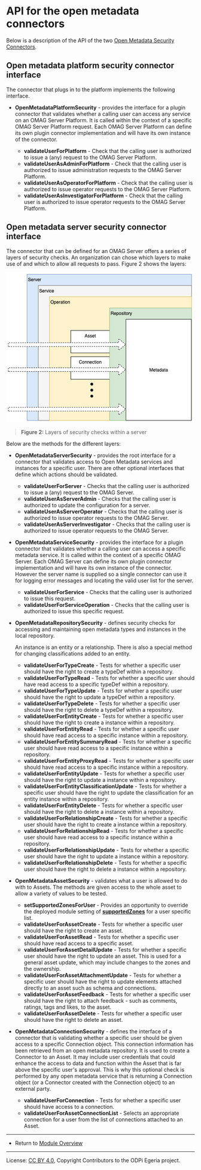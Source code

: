 <!-- SPDX-License-Identifier: CC-BY-4.0 -->
<!-- Copyright Contributors to the ODPi Egeria project 2020. -->

# API for the open metadata connectors

Below is a description of the API of the two
[Open Metadata Security Connectors](../metadata-security-connectors).

## Open metadata platform security connector interface

The connector that plugs in to the platform implements the following interface.

*  **OpenMetadataPlatformSecurity** - provides the interface for a plugin connector that validates whether a calling
   user can access any service on an OMAG Server Platform.  It is called within the context of a specific
   OMAG Server Platform request.
   Each OMAG Server Platform can define its own plugin connector implementation and will have its own instance
   of the connector. 
   
   * **validateUserForPlatform** - Check that the calling user is authorized to issue a (any) request to the OMAG Server Platform.
   * **validateUserAsAdminForPlatform** - Check that the calling user is authorized to issue administration requests to the OMAG Server Platform.
   * **validateUserAsOperatorForPlatform** - Check that the calling user is authorized to issue operator requests to the OMAG Server Platform.
   * **validateUserAsInvestigatorForPlatform** - Check that the calling user is authorized to issue operator requests to the OMAG Server Platform.
  
## Open metadata server security connector interface

The connector that can be defined for an OMAG Server offers a series of layers of
security checks.  An organization can chose which layers to make use of and which to allow
all requests to pass.  Figure 2 shows the layers:

![Figure 2](../docs/layers-of-security-checks.png)
> **Figure 2:** Layers of security checks within a server

Below are the methods for the different layers:

* **OpenMetadataServerSecurity** - provides the root interface for a connector that validates access to Open
 Metadata services and instances for a specific user.  There are other optional interfaces that
 define which actions should be validated.
 
  * **validateUserForServer** - Checks that the calling user is authorized to issue a (any) request to the OMAG Server.
  * **validateUserAsServerAdmin** - Checks that the calling user is authorized to update the configuration for a server.
  * **validateUserAsServerOperator** - Checks that the calling user is authorized to issue operator requests to the OMAG Server.
  * **validateUserAsServerInvestigator** - Checks that the calling user is authorized to issue operator requests to the OMAG Server.

* **OpenMetadataServiceSecurity**  - provides the interface for a plugin connector that validates whether a calling
 user can access a specific metadata service.  It is called within the context of a specific OMAG Server.
 Each OMAG Server can define its own plugin connector implementation and will have its own instance
 of the connector.  However the server name is supplied so a single connector can use it for logging
 error messages and locating the valid user list for the server.
 
  * **validateUserForService** - Checks that the calling user is authorized to issue this request.
  * **validateUserForServiceOperation** - Checks that the calling user is authorized to issue this specific request.
 
* **OpenMetadataRepositorySecurity** - defines security checks for accessing and maintaining open metadata types
 and instances in the local repository.
 
  An instance is an entity or a relationship.  There is also a special method for changing classifications
  added to an entity.
  
  * **validateUserForTypeCreate** - Tests for whether a specific user should have the right to create a typeDef within a repository.
  * **validateUserForTypeRead** - Tests for whether a specific user should have read access to a specific typeDef within a repository.
  * **validateUserForTypeUpdate** - Tests for whether a specific user should have the right to update a typeDef within a repository.
  * **validateUserForTypeDelete** - Tests for whether a specific user should have the right to delete a typeDef within a repository.
  * **validateUserForEntityCreate** - Tests for whether a specific user should have the right to create a instance within a repository.
  * **validateUserForEntityRead** - Tests for whether a specific user should have read access to a specific instance within a repository.
  * **validateUserForEntitySummaryRead** - Tests for whether a specific user should have read access to a specific instance within a repository.
  * **validateUserForEntityProxyRead** - Tests for whether a specific user should have read access to a specific instance within a repository.
  * **validateUserForEntityUpdate** - Tests for whether a specific user should have the right to update a instance within a repository.
  * **validateUserForEntityClassificationUpdate** - Tests for whether a specific user should have the right to update the classification for an entity instance
   within a repository.
  * **validateUserForEntityDelete** - Tests for whether a specific user should have the right to delete a instance within a repository.
  * **validateUserForRelationshipCreate** - Tests for whether a specific user should have the right to create a instance within a repository.
  * **validateUserForRelationshipRead** - Tests for whether a specific user should have read access to a specific instance within a repository.
  * **validateUserForRelationshipUpdate** - Tests for whether a specific user should have the right to update a instance within a repository.
  * **validateUserForRelationshipDelete** - Tests for whether a specific user should have the right to delete a instance within a repository.
 
* **OpenMetadataAssetSecurity** - validates what a user is allowed to do with to Assets.
  The methods are given access to the whole asset to allow a variety of values to be tested.
  
  * **setSupportedZonesForUser** - Provides an opportunity to override the deployed module setting of [**supportedZones**](../../access-services/docs/concepts/governance-zones) for a user specific list.
  * **validateUserForAssetCreate** - Tests for whether a specific user should have the right to create an asset.
  * **validateUserForAssetRead** - Tests for whether a specific user should have read access to a specific asset.
  * **validateUserForAssetDetailUpdate** - Tests for whether a specific user should have the right to update an asset.
   This is used for a general asset update, which may include changes to the
   zones and the ownership.
  * **validateUserForAssetAttachmentUpdate** - Tests for whether a specific user should have the right to update elements attached directly
   to an asset such as schema and connections.
  * **validateUserForAssetFeedback** - Tests for whether a specific user should have the right to attach feedback - such as comments,
   ratings, tags and likes, to the asset.
  * **validateUserForAssetDelete** - Tests for whether a specific user should have the right to delete an asset.
    
* **OpenMetadataConnectionSecurity** - defines the interface of a connector that is validating whether a specific
  user should be given access to a specific Connection object.  This connection information has been retrieved
  from an open metadata repository.  It is used to create a Connector to an Asset.  It may include user
  credentials that could enhance the access to data and function within the Asset that is far above
  the specific user's approval.  This is why this optional check is performed by any open metadata service
  that is returning a Connection object (or a Connector created with the Connection object) to an external party.

  * **validateUserForConnection** - Tests for whether a specific user should have access to a connection.
  * **validateUserForAssetConnectionList** - Selects an appropriate connection for a user from the list of
  connections attached to an Asset.

----
* Return to [Module Overview](..)

----
License: [CC BY 4.0](https://creativecommons.org/licenses/by/4.0/),
Copyright Contributors to the ODPi Egeria project.